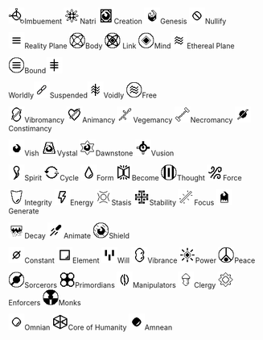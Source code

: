 <img src="https://lh6.googleusercontent.com/H9KRtlIY9T9EMm-IhHSlgNWm6_kuOXM7CvoN7VJ5LkskNRj_iCz8GujY5hVpZqdGl8AtsKDkfAjGK58NRChuKbUIjFSiwjBBHZVZJx70kHz3MCdd4XLYXR83DJ5K8DpP8_MsIRzO" title="" alt="" width="627">

![](images\imbuement.png)Imbuement ![](images\natri.png)Natri ![](images\creation.png)Creation ![](images\genesis.png)Genesis ![](images\nullifcation.png)Nullify

![](images\realityplane.png)Reality Plane ![](images\body.png)Body ![](images\mind.png) Link ![](images\link.png)Mind![](images\etherealplane.png)Ethereal Plane

![](images\descended.png)Bound![](images\bound.png)

Worldly![](images\suspended.png)Suspended![](images\free.png)Voidly ![](images\ascended.png)Free

![](images\vibromancy.png)Vibromancy ![](images\animancy.png)Animancy ![](images\vegemancy.png)Vegemancy ![](images\necromancy.png)Necromancy ![](images\constimancy.png)Constimancy

![](images\Vish.png)Vish ![](images\vystal.png)Vystal ![](images\vishrune.png)Dawnstone ![](images\vusion.png)Vusion

![](images\spirit.png)Spirit ![](images\cycle.png)Cycle ![](images\phase.png)Form ![](images\become.png)Become ![](images\thought.png)Thought ![](images\force.png)Force

![](images\integrity.png)Integrity ![](images\energy.png)Energy ![](images\stasis.png)Stasis ![](images\stability.png)Stability ![](images\focus.png)Focus ![](images\generate.png)Generate

![](images\decay.png)Decay ![](images\animation.png)Animate ![](images\shield.png)Shield

![](images\constant.png)Constant ![](images\element.png)Element ![](images\will.png)Will ![](images\vibrance.png)Vibrance ![](images\power.png)Power ![](images\peace.png)Peace

![](images\sorcerors.png)Sorcerors ![](images\primordians.png)Primordians ![](images\manipulators.png)Manipulators ![](images\clergy.png)Clergy ![](images\enforcers.png)Enforcers ![](images\monks.png)Monks

![](images\omni.png)Omnian ![](images\coreofhumanity.png)Core of Humanity ![](images\amne.png)Amnean

<img title="" src="https://lh4.googleusercontent.com/PgToylht5QGbDtgrRW4TcZyTgkhyP81K90KOy9-L4CEgBgybDLDaoaM_SiEZ7y4Zt_Hsau1lLVcPC009NS8GDB95bCxlDMPdKrmVSNtcrP8_CZMrvEu_9H2cegAAIPZdgFPVJ0Ae" alt="" width="261">
